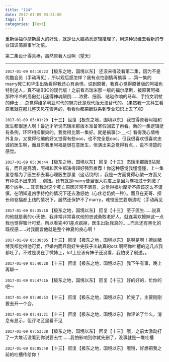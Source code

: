 ```yaml
---
title: "124"
date: 2017-01-09 03:31:00
tags: []
categories: [Text]
---
```


<p>重新读福尔摩斯最大的好处，就是让大脑熟悉逻辑推理了，用这种思维去看新的专业知识简直事半功倍。</p> 
<p>第二集设计得真棒，虽然原著人设啊（望天）</p>

---

`2017-01-09 04:10:23` 【极东之地，国境以东】 还没来得及看第二集，因为不是优酷会员（手动再见），所以观后感怎样？我有点怕剧情再搞事......第一集的marry死亡和华生出轨看得我还心有余悸。说到原著，我真心觉得原著版的阿福也特别迷人，真不输BBC的现代版！之前看杰瑞米那一版的福尔摩斯，被原著阿福那种冷冷的高傲劲儿迷得神魂颠倒……浓雾、细雨、哒哒作响的马车、手持文明杖的绅士.....总觉得维多利亚时代的魅力还是现代版无法替代的。（果然我一文科生看原著就在那儿整天风花雪月的，看看你都果断联系到专业知识上去了XD

`2017-01-09 05:01:29` 【十三】 回复【极东之地，国境以东】 我觉得原著阿福和医生都很迷人啊！最近才听说杰瑞米那版本准备寒假回去了再看。新的一集逻辑挺有条例，环环相扣很爽的，我觉得比第一集好。就是搞事(＞﹏＜) 看得我心情格外复杂，又觉得他编的好又觉得有些ooc，也不完全是ooc，但我很喜欢很喜欢忠诚的医生啊，而且原著里阿福是很在意医生，但演出来总觉得有点，，说不清楚的感觉。

`2017-01-09 05:30:44` 【极东之地，国境以东】 回复【十三】 杰瑞米那版B站就有，而且是高清，阿福和医生都演得超好强烈推荐！你这种感觉我懂懂懂，上一集里卷福为了医生都去看心理医生那里（这话绕的），我是一方面觉得心酸一方面又有种说不出来的.....别扭。还有就是marry便当很大程度上是因为卷福过于刺激了那个凶手……其实我对这个死亡原因非常不满意，总觉得福尔摩斯不应该这么不谨慎，在明知道凶手持枪的情况下还去激怒她（心疼老奶奶一秒）。而且在麦哥、探长和卷福都上线的情况下，居然还保护不了marry，难怪医生要崩溃呢（手动再见

`2017-01-09 05:35:18` 【极东之地，国境以东】 回复【十三】 至于医生......说真的他就是我的小天使，我非常非常喜欢他的忠诚勇敢老好人，就连喜欢撩妹这一点我也觉得蜜汁可爱。所以看完401差点疯掉，医生出轨我真的......而且还有黑化的既视感......对我而言他就是整个神夏的良心啊！

`2017-01-09 05:38:05` 【十三】 回复【极东之地，国境以东】 是啊是啊！撩妹赌博我都觉得他可爱，但婚内而且刚好生完孩子出轨真的orz 啊啊你吐槽的这几点我都吐了。不过是发在了微博上，lof上应该有妹子还没看，我怕发了剧透。。

`2017-01-09 05:40:28` 【十三】 回复【极东之地，国境以东】 我下午有事，晚上再聊～

`2017-01-09 05:47:16` 【极东之地，国境以东】 回复【十三】 好的好的，忙你的吧～

`2017-01-09 07:40:53` 【十三】 回复【极东之地，国境以东】 忙完了，主要刚刚要去开一个会。

`2017-01-09 07:41:21` 【十三】 回复【极东之地，国境以东】 你评论了什么，消息有显示，但评论区里看不见

`2017-01-09 07:53:38` 【极东之地，国境以东】 回复【十三】 哦，之前太激动打了一大堆话没看到你说要去忙......我怕影响到你就先删了，没事就是一堆吐槽

`2017-01-09 08:05:48` 【十三】 回复【极东之地，国境以东】 哦哦，好想把我之前的吐槽传给你！
